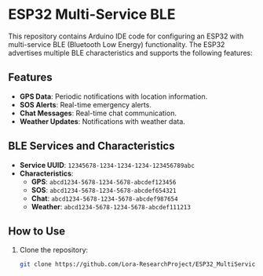# ESP32 Multi-Service BLE

This repository contains Arduino IDE code for configuring an ESP32 with multi-service BLE (Bluetooth Low Energy) functionality. The ESP32 advertises multiple BLE characteristics and supports the following features:

## Features
- **GPS Data**: Periodic notifications with location information.
- **SOS Alerts**: Real-time emergency alerts.
- **Chat Messages**: Real-time chat communication.
- **Weather Updates**: Notifications with weather data.

## BLE Services and Characteristics
- **Service UUID**: `12345678-1234-1234-1234-123456789abc`
- **Characteristics**:
  - **GPS**: `abcd1234-5678-1234-5678-abcdef123456`
  - **SOS**: `abcd1234-5678-1234-5678-abcdef654321`
  - **Chat**: `abcd1234-5678-1234-5678-abcdef987654`
  - **Weather**: `abcd1234-5678-1234-5678-abcdef111213`

## How to Use
1. Clone the repository:
   ```bash
   git clone https://github.com/Lora-ResearchProject/ESP32_MultiService_BLE.git
